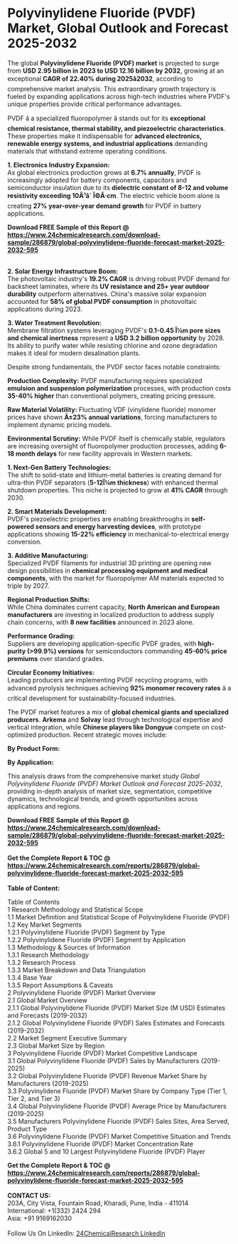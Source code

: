 <h1>Polyvinylidene Fluoride (PVDF) Market, Global Outlook and Forecast 2025-2032</h1><p>The global <strong>Polyvinylidene Fluoride (PVDF) market</strong> is projected to surge from <strong>USD 2.95 billion in 2023 to USD 12.16 billion by 2032</strong>, growing at an exceptional <strong>CAGR of 22.40% during 2025â2032</strong>, according to comprehensive market analysis. This extraordinary growth trajectory is fueled by expanding applications across high-tech industries where PVDF's unique properties provide critical performance advantages.</p><p>PVDF â a specialized fluoropolymer â stands out for its <strong>exceptional chemical resistance, thermal stability, and piezoelectric characteristics</strong>. These properties make it indispensable for <strong>advanced electronics, renewable energy systems, and industrial applications</strong> demanding materials that withstand extreme operating conditions.</p><p><strong>1. Electronics Industry Expansion:</strong><br>
As global electronics production grows at <strong>6.7% annually</strong>, PVDF is increasingly adopted for battery components, capacitors and semiconductor insulation due to its <strong>dielectric constant of 8-12 and volume resistivity exceeding 10Â¹â´ Î©Â·cm</strong>. The electric vehicle boom alone is creating <strong>27% year-over-year demand growth</strong> for PVDF in battery applications.</p><div><b>Download FREE Sample of this Report @ 
            <a href="https://www.24chemicalresearch.com/download-sample/286879/global-polyvinylidene-fluoride-forecast-market-2025-2032-595">
            https://www.24chemicalresearch.com/download-sample/286879/global-polyvinylidene-fluoride-forecast-market-2025-2032-595</a></b></div><br><p><strong>2. Solar Energy Infrastructure Boom:</strong><br>
The photovoltaic industry's <strong>19.2% CAGR</strong> is driving robust PVDF demand for backsheet laminates, where its <strong>UV resistance and 25+ year outdoor durability</strong> outperform alternatives. China's massive solar expansion accounted for <strong>58% of global PVDF consumption</strong> in photovoltaic applications during 2023.</p><p><strong>3. Water Treatment Revolution:</strong><br>
Membrane filtration systems leveraging PVDF's <strong>0.1-0.45 Î¼m pore sizes and chemical inertness</strong> represent a <strong>USD 3.2 billion opportunity</strong> by 2028. Its ability to purify water while resisting chlorine and ozone degradation makes it ideal for modern desalination plants.</p><p>Despite strong fundamentals, the PVDF sector faces notable constraints:</p><p><strong>Production Complexity:</strong> PVDF manufacturing requires specialized <strong>emulsion and suspension polymerization</strong> processes, with production costs <strong>35-40% higher</strong> than conventional polymers, creating pricing pressure.</p><p><strong>Raw Material Volatility:</strong> Fluctuating VDF (vinylidene fluoride) monomer prices have shown <strong>Â±23% annual variations</strong>, forcing manufacturers to implement dynamic pricing models.</p><p><strong>Environmental Scrutiny:</strong> While PVDF itself is chemically stable, regulators are increasing oversight of fluoropolymer production processes, adding <strong>6-18 month delays</strong> for new facility approvals in Western markets.</p><p><strong>1. Next-Gen Battery Technologies:</strong><br>
The shift to solid-state and lithium-metal batteries is creating demand for ultra-thin PVDF separators (<strong>5-12Î¼m thickness</strong>) with enhanced thermal shutdown properties. This niche is projected to grow at <strong>41% CAGR</strong> through 2030.</p><p><strong>2. Smart Materials Development:</strong><br>
PVDF's piezoelectric properties are enabling breakthroughs in <strong>self-powered sensors and energy harvesting devices</strong>, with prototype applications showing <strong>15-22% efficiency</strong> in mechanical-to-electrical energy conversion.</p><p><strong>3. Additive Manufacturing:</strong><br>
Specialized PVDF filaments for industrial 3D printing are opening new design possibilities in <strong>chemical processing equipment and medical components</strong>, with the market for fluoropolymer AM materials expected to triple by 2027.</p><p><strong>Regional Production Shifts:</strong><br>
	While China dominates current capacity, <strong>North American and European manufacturers</strong> are investing in localized production to address supply chain concerns, with <strong>8 new facilities</strong> announced in 2023 alone.</p><p><strong>Performance Grading:</strong><br>
	Suppliers are developing application-specific PVDF grades, with <strong>high-purity (&gt;99.9%) versions</strong> for semiconductors commanding <strong>45-60% price premiums</strong> over standard grades.</p><p><strong>Circular Economy Initiatives:</strong><br>
	Leading producers are implementing PVDF recycling programs, with advanced pyrolysis techniques achieving <strong>92% monomer recovery rates</strong> â a critical development for sustainability-focused industries.</p><p>The PVDF market features a mix of <strong>global chemical giants and specialized producers</strong>. <strong>Arkema</strong> and <strong>Solvay</strong> lead through technological expertise and vertical integration, while <strong>Chinese players like Dongyue</strong> compete on cost-optimized production. Recent strategic moves include:</p><p><strong>By Product Form:</strong></p><p><strong>By Application:</strong></p><p>This analysis draws from the comprehensive market study <em>Global Polyvinylidene Fluoride (PVDF) Market Outlook and Forecast 2025-2032</em>, providing in-depth analysis of market size, segmentation, competitive dynamics, technological trends, and growth opportunities across applications and regions.</p><div><b>Download FREE Sample of this Report @ 
            <a href="https://www.24chemicalresearch.com/download-sample/286879/global-polyvinylidene-fluoride-forecast-market-2025-2032-595">
            https://www.24chemicalresearch.com/download-sample/286879/global-polyvinylidene-fluoride-forecast-market-2025-2032-595</a></b></div><br><div><b>Get the Complete Report & TOC @ 
            <a href="https://www.24chemicalresearch.com/reports/286879/global-polyvinylidene-fluoride-forecast-market-2025-2032-595">
            https://www.24chemicalresearch.com/reports/286879/global-polyvinylidene-fluoride-forecast-market-2025-2032-595</a></b></div><br>
            <b>Table of Content:</b><p>Table of Contents<br />
1 Research Methodology and Statistical Scope<br />
1.1 Market Definition and Statistical Scope of Polyvinylidene Fluoride (PVDF)<br />
1.2 Key Market Segments<br />
1.2.1 Polyvinylidene Fluoride (PVDF) Segment by Type<br />
1.2.2 Polyvinylidene Fluoride (PVDF) Segment by Application<br />
1.3 Methodology & Sources of Information<br />
1.3.1 Research Methodology<br />
1.3.2 Research Process<br />
1.3.3 Market Breakdown and Data Triangulation<br />
1.3.4 Base Year<br />
1.3.5 Report Assumptions & Caveats<br />
2 Polyvinylidene Fluoride (PVDF) Market Overview<br />
2.1 Global Market Overview<br />
2.1.1 Global Polyvinylidene Fluoride (PVDF) Market Size (M USD) Estimates and Forecasts (2019-2032)<br />
2.1.2 Global Polyvinylidene Fluoride (PVDF) Sales Estimates and Forecasts (2019-2032)<br />
2.2 Market Segment Executive Summary<br />
2.3 Global Market Size by Region<br />
3 Polyvinylidene Fluoride (PVDF) Market Competitive Landscape<br />
3.1 Global Polyvinylidene Fluoride (PVDF) Sales by Manufacturers (2019-2025)<br />
3.2 Global Polyvinylidene Fluoride (PVDF) Revenue Market Share by Manufacturers (2019-2025)<br />
3.3 Polyvinylidene Fluoride (PVDF) Market Share by Company Type (Tier 1, Tier 2, and Tier 3)<br />
3.4 Global Polyvinylidene Fluoride (PVDF) Average Price by Manufacturers (2019-2025)<br />
3.5 Manufacturers Polyvinylidene Fluoride (PVDF) Sales Sites, Area Served, Product Type<br />
3.6 Polyvinylidene Fluoride (PVDF) Market Competitive Situation and Trends<br />
3.6.1 Polyvinylidene Fluoride (PVDF) Market Concentration Rate<br />
3.6.2 Global 5 and 10 Largest Polyvinylidene Fluoride (PVDF) Player</p><div><b>Get the Complete Report & TOC @ 
            <a href="https://www.24chemicalresearch.com/reports/286879/global-polyvinylidene-fluoride-forecast-market-2025-2032-595">
            https://www.24chemicalresearch.com/reports/286879/global-polyvinylidene-fluoride-forecast-market-2025-2032-595</a></b></div><br><b>CONTACT US:</b><br>
            203A, City Vista, Fountain Road, Kharadi, Pune, India - 411014<br>
            International: +1(332) 2424 294<br>
            Asia: +91 9169162030 <br><br>
            Follow Us On LinkedIn: <a href="https://www.linkedin.com/company/24chemicalresearch/">24ChemicalResearch LinkedIn</a>
